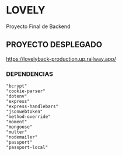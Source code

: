 # LOVELY
Proyecto Final de Backend
## PROYECTO DESPLEGADO
https://lovelyback-production.up.railway.app/
### DEPENDENCIAS

    "bcrypt"
    "cookie-parser"
    "dotenv"
    "express"
    "express-handlebars"
    "jsonwebtoken"
    "method-override"
    "moment"
    "mongoose"
    "multer"
    "nodemailer"
    "passport"
    "passport-local"
